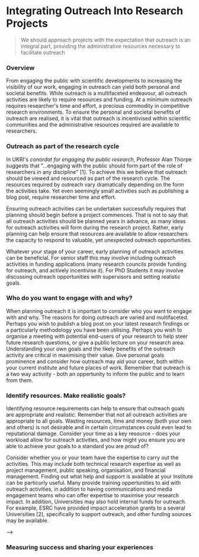 # Integrating Outreach Into Research Projects


> We should approach projects with the expectation that outreach is an integral part, providing the administrative resources necessary to facilitate outreach

### Overview 

From engaging the public with scientific developments to increasing the visibility of our work, engaging in outreach can yield both personal and societal benefits. While outreach is a multifaceted endeavour, all outreach activities are likely to require resources and funding. At a minimum outreach requires researcher's time and effort, a precious commodity in competitive research environments. To ensure the personal and societal benefits of outreach are realised, it is vital that outreach is incentivised within scientific communities and the administrative resources required are available to researchers. 


### Outreach as part of the research cycle

In UKRI's *conordat for engaging the public research*, Professor Alan Thorpe suggests that "...engaging with the public should form part of the role of researchers in any discipline" [1]. To achieve this we believe that outreach should be viewed and resourced as part of the research cycle.
The resources required by outreach vary dramatically depending on the form the activities take. Yet even seemingly small activities such as publishing a blog post, require researcher time and effort.

Ensuring outreach activities can be undertaken successfully requires that planning should begin before a project commences. That is not to say that all outreach activities should be planned years in advance, as many ideas for outreach activities will form during the research project. Rather, early planning can help ensure that resources are available to allow researchers the capacity to respond to valuable, yet unexpected outreach opportunities. 

Whatever your stage of your career, early planning of outreach activities can be beneficial. For senior staff this may involve including outreach activities in funding applications (many research councils provide funding for outreach, and actively incentivise it). For PhD Students it may involve discussing outreach opportunities with supervisors and setting realistic goals. 


### Who do you want to engage with and why?

When planning outreach it is important to consider who you want to engage with and why. The reasons for doing outreach are varied and multifaceted. Perhaps you wish to publish a blog post on your latest research findings or a particularly methodology you have been utilising. Perhaps you wish to organise a meeting with potential end-users of your research to help steer future research questions, or give a public lecture on your research area. Understanding your own goals and the likely benefits of the outreach activity are critical in maximising their value. Give personal goals prominence and consider how outreach may aid your career, both within your current institute and future places of work. Remember that outreach is a two way activiity - both an oppertunity to inform the public and to learn from them. 

<!-- While outreach can yield a wide variety of societal benefits, personal benefits may play an important role in incentivising outreach activities. This may simply be building your research profile and CV, but it may be useful to consider how outreach activities are rewarded within your institution  -->

### Identify resources. Make realistic goals? 

Identifying resource requirements can help to ensure that outreach goals are appropriate and realistic. Remember that not all outreach activities are appropriate to all goals. Wasting resources, time and money (both your own and others) is not desirable and in certain circumstances could even lead to reputational damage. Consider your time as a key resource - does your workload allow for outreach activities, and how might you ensure you are able to achieve your goals to a standard you are proud of? 

Consider whether you or your team have the expertise to carry out the activities. This may include both technical research expertise as well as project management, public speaking, organisation, and financial management. Finding out what help and support is available at your Institute can be particurly useful. Many provide training oppertunities to aid with outreach activities, in addition to having communications and media engagement teams who can offer expertise to maximise your research impact. In addition, Universities may also hold internal funds for outreach. For example, ESRC have provided impact acceleration grants to a several Universities [2], specifically to support outreach, and other funding sources may be available.



<!-- - Carry out skills checks to ensure that the team and its partners has, or can develop, the full range of personal and technical skills that will be needed to undertake the research including facilitation, partnership working, negotiation and conflict resolution. Your academic development unit or partner training and development specialists can help you access learning opportunities.
- Consider how senior members of the research team will allow sufficient time to participate in knowledge exchange and impact generating activities. 
- Consider building space and resources for formal and informal evaluation measures to help your team gauge your progress and advise you when adjustments or agility may be needed
Get to know and use your institution's academic development programme to enhance your personal and technical skills sets. Universities with ESRC Impact Acceleration Accounts provide learning and development opportunities that promote capacities for supporting impact -->
<!-- 


## Research Resources

- [Turing Annual Report](https://issuu.com/turinginst/docs/turing_annual_report_2017-18?e=30398675/63660505):
    - Information on big outreach projects at Turing over 2017-2018 (page 77-onwards)
    - Statistics on events held, youtube channel views etc

- [EPSRC Outreach](https://epsrc.ukri.org/innovation/publicengagement/)
    - 'Under EPSRC's Royal Charter, one of our objectives is to "generate public awareness; communicate research outcomes; encourage public engagement and dialogue; and disseminate knowledge".'
    - Grant applications: 'EPSRC would like to make grant applicants aware of the fact that funding can be requested for media training and should be included within the grant application'

    - [ESRC Public Engagement](https://epsrc.ukri.org/newsevents/pubs/public-engagement-guidance/): 'Public engagement involves activities that bring researchers and the public together. It is more than just meeting an audience and telling them about your research - effective public engagement is about two-way communication, with the researchers listening to and learning from participants'

- [UKRI Public Engagement website](https://www.ukri.org/public-engagement/research-council-partners-and-public-engagement-with-research/):
    - 'Engaging the public with research helps to empower people, broadens attitudes and ensures that the work of universities and research institutes is relevant to society and wider social concerns.'

- [National Coordinating Center for Public Engagement](https://www.publicengagement.ac.uk/nccpe-projects-and-services/nccpe-projects/national-forum-public-engagement-stem/about-national-forum)


- [What's in it for me?](https://www.ukri.org/files/legacy/scisoc/rcukbenefitsofpe-pdf/)
    - Benfits of outreach

- [ESRC Impact tool kit](https://esrc.ukri.org/research/impact-toolkit/):
    - Set of documents on supporting outreach and impact

## What does outreach involve?

- Pathways to impact (required in many grant applications)
- Communicating benefits/disadvantages of data science/ AI to the wider public
    - Improving what people understand about AI/ DS
- Press
- Talks
- Focus groups


## What resources are required?

- Resources can be very variable depending on the type of outreach. For example, writing a blog post vs holding a stakeholder meeting or public lecture

- Identifying resources (staff costs, volunteer time, University comms teams, professional help)

- Knowing what resources to look for, how funding can be obtained

### [Pathways statement](https://esrc.ukri.org/research/impact-toolkit/developing-pathways-to-impact/)
- user consultation in the planning and strategising for impact
- training workshops and events designed for specific user groups
- preparation for unanticipated opportunities
- commitment to include principal and senior investigator time on knowledge exchange and impact activities

- Explain how your Pathways statement is intended to enable the impacts you are anticipating.  A useful tool for doing this is Theory of Change (external website)
- Include space and funding for events if necessary for reflection for the research team as a group or as individuals during the research, with research users if helpful. Consider enabling research users to lead these activities.
- Ensure that the participation of users is supported by the inclusion of funding towards staff and volunteer time and identify fully the costs of taking part in research.
- Consider including users as co-investigators in the proposal.
- Carry out skills checks to ensure that the team and its partners has, or can develop, the full range of personal and technical skills that will be needed to undertake the research including facilitation, partnership working, negotiation and conflict resolution. Your academic development unit or partner training and development specialists can help you access learning opportunities.
- Consider how senior members of the research team will allow sufficient time to participate in knowledge exchange and impact generating activities. 
- Consider building space and resources for formal and informal evaluation measures to help your team gauge your progress and advise you when adjustments or agility may be needed
Get to know and use your institution's academic development programme to enhance your personal and technical skills sets. Universities with ESRC Impact Acceleration Accounts provide learning and development opportunities that promote capacities for supporting impact. --> -->


### Measuring success and sharing your experiences



<!-- 






4. When to plan? How to respond to new oppertunities?

5. Identifying barriers
    - Not all outreach will be appropriate. Potentially it could be costly. Is societal good enough motivation? 
    - 2. UKRI CONCORDAT: "Research organisations should consider whether
public engagement is appropriately represented
in staff policies and processes (such as for
inductions, performance review, promotions
criteria or workload planning) to allow researchers
to be involved in public engagement activities
without impairing their career."
    - Is this the case at your institution? Are there institutional barriers which are stopping you from engaging in outreach, which may be benificial. 

    - Human (Researcher time)
    - Expertise in your institute
    - Financial 
        - Funding bodies sometimes provide funds for outreach. May improve success of grant




### How will you incentivise outreach

 Human (Researcher time)
    - Expertise in your institute
    - Financial 
        - Funding bodies sometimes provide funds for outreach. May improve success of grant

Outreach has a potential to build your reputation and that of your Institute. Careful planning helps to ensure 







### When should outreach take place?



### Getting help and support
### Finding funding

"Public engagement enhances research so that it contributes positively to society and results in greater relevance, accountability and transparency." - Alan Thorpe

<!-- https://www.ukri.org/files/legacy/scisoc/concordatforengagingthepublicwithresearch-pdf/ - useful!  -->

<!-- INSERT FIGURE -->
<!-- 
1. Who is the audience
    - Who do you want to engage with and why? It could be anything from writing a blog to build your research profile (help people know who you are; get you invaluable feedback - much faster than peer review). Or it could be large public engagement (e.g. meeting stakeholders/endusers who may benefit - for example, meeting automotive industry members when working on AI for selfdriving cars)

2. What benefits might it bring?
    - Build profile, improver chances of getting funding, help steer research ideas and understand the research problem better
    - Develop your skills (being able to communicate effectively and clearly is an invaluable skill in research or for those considering moving into another field)
 


   - "Don't cut corners – done well, publications can help disseminate key findings to target audiences; done badly, they will promote a poor image of your research and will cost you valuable time and more"
### The costs of outreach 



4. When to plan? How to respond to new oppertunities?

5. Identifying barriers
    - Not all outreach will be appropriate. Potentially it could be costly. Is societal good enough motivation? 
    - 2. UKRI CONCORDAT: "Research organisations should consider whether
public engagement is appropriately represented
in staff policies and processes (such as for
inductions, performance review, promotions
criteria or workload planning) to allow researchers
to be involved in public engagement activities
without impairing their career."
    - Is this the case at your institution? Are there institutional barriers which are stopping you from engaging in outreach, which may be benificial. 

7. Measuring success

8. Sharing your experiences
    - Useful to share your approaches and experiences with colleagues. What works well, what doesnt. 



- Outreach activities start when planning the project
    - Identify the audience you wish to reach
    - How to reach them (are there commonly used paths? For example, do people use a similar platform for blogs)
    - Identify the resources you require
        - Are you running a workshop?
        - Are you writing a blog? It's easy not to think about the costs of your time for outreach
    - How are you going to fund it? 
        - When writing grants to funding bodies?
        - Are there resources within your institution? 


Outreach should be a key component of a research cycle.  

In addition, outreach can require skill sets which are unfamiliar to many researchers.


 from writing blogs to giving public lectures, all these activities require administrative resources in order to ensure their success. As a baseline, all outreach activities will require researcher time, a highly valuable resource in competative research fields. In addition, many outreach activities  

, but larger outreach activities may involve costs 

all outreach activities require administative resources in order to ensure their success. Outreach activities are resource intentisive, requiring time 

  These include carefully identifying the outreach goals, ensuring the activities 


Carefully planned, funded, skills,  



 a broad range of activities, the success of outreach projects will depend on 

Successful outreach requires careful planning and 

Outreach - 

- Successful outreach requires careful planning, resourcing and should be goal directed 

- Outreach should be thought of as part of the research project cycle

- When should outreach planning take place (writing grants, planning for unexpected oppertunities)

### Cultural change (towards always doing outreach or not?)

- When should you do outreach?
- Incentivising outreach 
- Blogs become your CV (your own benefits)

### Identify the outreach goals 

- Link back to why we do outreach, what benefits to we want for this specific project?
- Potential types of outreach
- Who is our target audience

### Identifying resources 
- Who is out target audience, and how do we communicate with them
- What resources are required to ensure project success
- Are we aware of available resources in our institutions (comms teams, grant funding, media training)
- For example, writing a blog post vs holding a stakeholder meeting or public lecture. Resources include your time - do you have ringfenced time. Identifying resources (staff costs, volunteer time, University comms teams, professional help)
-  Does your team have the skills required to do the outreach? Could you develop skills (e.g. media training - grants, institutions) 

### Costs
- Applying for funding in grants (some research bodies encourage research funding) 
- Internal funding oppertunities

### Contact/collaborators 
- Who can help you with outreach 
    - Identify relevant people within your institution. 

### Measuring success
- Once completed assess whether the outreach was successful. 
- Did you get the benefits you wanted? Could you improve on strategy? Was it worth time commitments. 
 -->




<!-- 
1. Outreach should not be an afterthought but integrated into the project from its conception 

2. How is the project funded? Does the funder encourage outreach? Can outreach inform part of the funding bid?

3. Identify your target audience (or multiple audiences) - how can you best reach them. 

4. Identify your goals. Why do you want to do outreach? Improve more impact 

4. Do you know who your comms team are and what services they can offer? 

5. Identify Resources can be very variable depending on the type of outreach. For example, writing a blog post vs holding a stakeholder meeting or public lecture. Resources include your time - do you have ringfenced time. Identifying resources (staff costs, volunteer time, University comms teams, professional help)

7. Does your team have the skills required to do the outreach? Could you develop skills (e.g. media training - grants, institutions) -->

<!-- - Carry out skills checks to ensure that the team and its partners has, or can develop, the full range of personal and technical skills that will be needed to undertake the research including facilitation, partnership working, negotiation and conflict resolution. Your academic development unit or partner training and development specialists can help you access learning opportunities.
- Consider how senior members of the research team will allow sufficient time to participate in knowledge exchange and impact generating activities. 
- Consider building space and resources for formal and informal evaluation measures to help your team gauge your progress and advise you when adjustments or agility may be needed
Get to know and use your institution's academic development programme to enhance your personal and technical skills sets. Universities with ESRC Impact Acceleration Accounts provide learning and development opportunities that promote capacities for supporting impact -->


<!-- 
# Manifesto Principle 3:

## We should approach projects with the expectation that outreach is an integral part, providing the administrative resources necessary to facilitate outreach.

 ### Aims:
 Research your manifesto principle: write down thoughts, discuss with colleagues, find online communities, trainings etc.

 ### Approach:
 1. Review/collate funder's guidelines on outreach 
    - What are expectations? 
    - How is outreach assessed? 
    - Discuss with Simon @ Leeds: What events/ training/ etc does he know about?

2. What does outreach involve?

3. What resources are required? 

    - Money
    - Contacts


### References and Further reading
[1] [UKRI concordat for engaging with the public](https://www.ukri.org/files/legacy/scisoc/concordatforengagingthepublicwithresearch-pdf/) 

[2] [ESRC Impact acceleration grants](https://esrc.ukri.org/collaboration/collaboration-oportunities/impact-acceleration-accounts/)